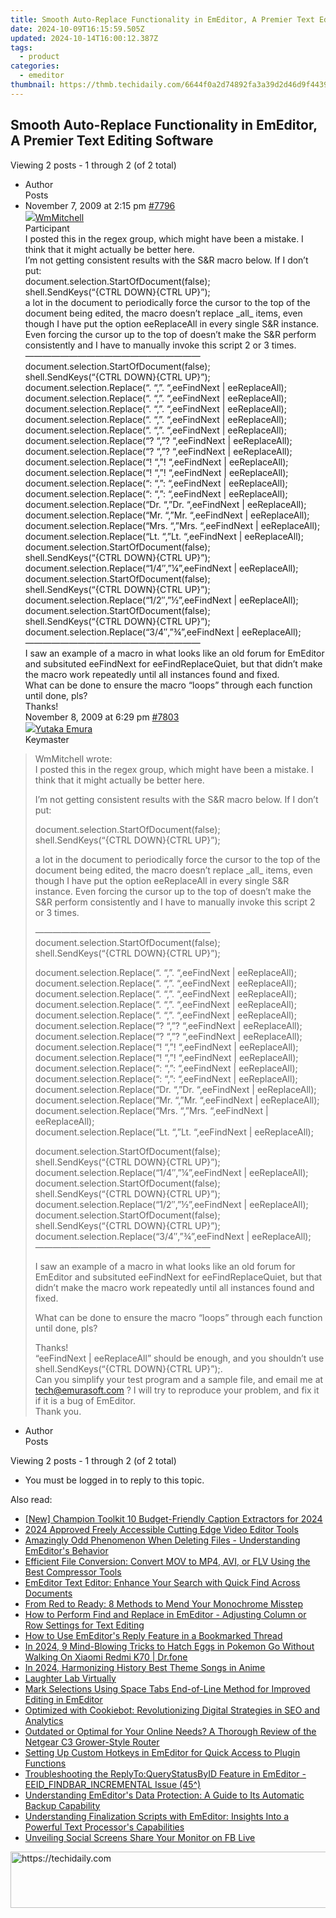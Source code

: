 ```yaml
---
title: Smooth Auto-Replace Functionality in EmEditor, A Premier Text Editing Software
date: 2024-10-09T16:15:59.505Z
updated: 2024-10-14T16:00:12.387Z
tags:
  - product
categories:
  - emeditor
thumbnail: https://thmb.techidaily.com/6644f0a2d74892fa3a39d2d46d9f44395a7ca3377bb37001448c4704afb2e518.jpg
---
```


## Smooth Auto-Replace Functionality in EmEditor, A Premier Text Editing Software

Viewing 2 posts - 1 through 2 (of 2 total)

* Author  
Posts
* November 7, 2009 at 2:15 pm [#7796](https://tools.techidaily.com/emeditor/products/)  
[![](https://secure.gravatar.com/avatar/6bcb99132a36c4c1b97328e2a7058784?s=80&d=identicon&r=g)WmMitchell](https://www.emeditor.com/forums/users/wmmitchell/ "View WmMitchell's profile")  
Participant  
I posted this in the regex group, which might have been a mistake. I think that it might actually be better here.  
 I’m not getting consistent results with the S&R macro below. If I don’t put:  
 document.selection.StartOfDocument(false);  
 shell.SendKeys(“{CTRL DOWN}{CTRL UP}”);  
 a lot in the document to periodically force the cursor to the top of the document being edited, the macro doesn’t replace \_all\_ items, even though I have put the option eeReplaceAll in every single S&R instance. Even forcing the cursor up to the top of doesn’t make the S&R perform consistently and I have to manually invoke this script 2 or 3 times.  
 ————————————————————  
 document.selection.StartOfDocument(false);  
 shell.SendKeys(“{CTRL DOWN}{CTRL UP}”);  
 document.selection.Replace(“. “,”. “,eeFindNext | eeReplaceAll);  
 document.selection.Replace(“. “,”. “,eeFindNext | eeReplaceAll);  
 document.selection.Replace(“. “,”. “,eeFindNext | eeReplaceAll);  
 document.selection.Replace(“. “,”. “,eeFindNext | eeReplaceAll);  
 document.selection.Replace(“. “,”. “,eeFindNext | eeReplaceAll);  
 document.selection.Replace(“? “,”? “,eeFindNext | eeReplaceAll);  
 document.selection.Replace(“? “,”? “,eeFindNext | eeReplaceAll);  
 document.selection.Replace(“! “,”! “,eeFindNext | eeReplaceAll);  
 document.selection.Replace(“! “,”! “,eeFindNext | eeReplaceAll);  
 document.selection.Replace(“: “,”: “,eeFindNext | eeReplaceAll);  
 document.selection.Replace(“: “,”: “,eeFindNext | eeReplaceAll);  
 document.selection.Replace(“Dr. “,”Dr. “,eeFindNext | eeReplaceAll);  
 document.selection.Replace(“Mr. “,”Mr. “,eeFindNext | eeReplaceAll);  
 document.selection.Replace(“Mrs. “,”Mrs. “,eeFindNext | eeReplaceAll);  
 document.selection.Replace(“Lt. “,”Lt. “,eeFindNext | eeReplaceAll);  
 document.selection.StartOfDocument(false);  
 shell.SendKeys(“{CTRL DOWN}{CTRL UP}”);  
 document.selection.Replace(“1/4″,”¼”,eeFindNext | eeReplaceAll);  
 document.selection.StartOfDocument(false);  
 shell.SendKeys(“{CTRL DOWN}{CTRL UP}”);  
 document.selection.Replace(“1/2″,”½”,eeFindNext | eeReplaceAll);  
 document.selection.StartOfDocument(false);  
 shell.SendKeys(“{CTRL DOWN}{CTRL UP}”);  
 document.selection.Replace(“3/4″,”¾”,eeFindNext | eeReplaceAll);  
 ————————————————————  
 I saw an example of a macro in what looks like an old forum for EmEditor and subsituted eeFindNext for eeFindReplaceQuiet, but that didn’t make the macro work repeatedly until all instances found and fixed.  
 What can be done to ensure the macro “loops” through each function until done, pls?  
 Thanks!  
November 8, 2009 at 6:29 pm [#7803](https://tools.techidaily.com/emeditor/products/)  
[![](https://secure.gravatar.com/avatar/a0a6377144ed3636f985d87303f65ed2?s=80&d=identicon&r=g)Yutaka Emura](https://www.emeditor.com/forums/users/yemura/ "View Yutaka Emura's profile")  
Keymaster  
> WmMitchell wrote:  
> I posted this in the regex group, which might have been a mistake. I think that it might actually be better here.  
>  
> I’m not getting consistent results with the S&R macro below. If I don’t put:  
>  
> document.selection.StartOfDocument(false);  
> shell.SendKeys(“{CTRL DOWN}{CTRL UP}”);  
>  
> a lot in the document to periodically force the cursor to the top of the document being edited, the macro doesn’t replace \_all\_ items, even though I have put the option eeReplaceAll in every single S&R instance. Even forcing the cursor up to the top of doesn’t make the S&R perform consistently and I have to manually invoke this script 2 or 3 times.  
>  
> ————————————————————  
> document.selection.StartOfDocument(false);  
> shell.SendKeys(“{CTRL DOWN}{CTRL UP}”);  
>  
> document.selection.Replace(“. “,”. “,eeFindNext | eeReplaceAll);  
> document.selection.Replace(“. “,”. “,eeFindNext | eeReplaceAll);  
> document.selection.Replace(“. “,”. “,eeFindNext | eeReplaceAll);  
> document.selection.Replace(“. “,”. “,eeFindNext | eeReplaceAll);  
> document.selection.Replace(“. “,”. “,eeFindNext | eeReplaceAll);  
> document.selection.Replace(“? “,”? “,eeFindNext | eeReplaceAll);  
> document.selection.Replace(“? “,”? “,eeFindNext | eeReplaceAll);  
> document.selection.Replace(“! “,”! “,eeFindNext | eeReplaceAll);  
> document.selection.Replace(“! “,”! “,eeFindNext | eeReplaceAll);  
> document.selection.Replace(“: “,”: “,eeFindNext | eeReplaceAll);  
> document.selection.Replace(“: “,”: “,eeFindNext | eeReplaceAll);  
> document.selection.Replace(“Dr. “,”Dr. “,eeFindNext | eeReplaceAll);  
> document.selection.Replace(“Mr. “,”Mr. “,eeFindNext | eeReplaceAll);  
> document.selection.Replace(“Mrs. “,”Mrs. “,eeFindNext | eeReplaceAll);  
> document.selection.Replace(“Lt. “,”Lt. “,eeFindNext | eeReplaceAll);  
>  
> document.selection.StartOfDocument(false);  
> shell.SendKeys(“{CTRL DOWN}{CTRL UP}”);  
> document.selection.Replace(“1/4″,”¼”,eeFindNext | eeReplaceAll);  
> document.selection.StartOfDocument(false);  
> shell.SendKeys(“{CTRL DOWN}{CTRL UP}”);  
> document.selection.Replace(“1/2″,”½”,eeFindNext | eeReplaceAll);  
> document.selection.StartOfDocument(false);  
> shell.SendKeys(“{CTRL DOWN}{CTRL UP}”);  
> document.selection.Replace(“3/4″,”¾”,eeFindNext | eeReplaceAll);  
> ————————————————————  
>  
> I saw an example of a macro in what looks like an old forum for EmEditor and subsituted eeFindNext for eeFindReplaceQuiet, but that didn’t make the macro work repeatedly until all instances found and fixed.  
>  
> What can be done to ensure the macro “loops” through each function until done, pls?  
>  
> Thanks!  
 “eeFindNext | eeReplaceAll” should be enough, and you shouldn’t use shell.SendKeys(“{CTRL DOWN}{CTRL UP}”);.  
 Can you simplify your test program and a sample file, and email me at [tech@emurasoft.com](https://tools.techidaily.com/emeditor/products/) ? I will try to reproduce your problem, and fix it if it is a bug of EmEditor.  
 Thank you.
* Author  
Posts

Viewing 2 posts - 1 through 2 (of 2 total)

* You must be logged in to reply to this topic.

<ins class="adsbygoogle"
     style="display:block"
     data-ad-format="autorelaxed"
     data-ad-client="ca-pub-7571918770474297"
     data-ad-slot="1223367746"></ins>

<ins class="adsbygoogle"
     style="display:block"
     data-ad-client="ca-pub-7571918770474297"
     data-ad-slot="8358498916"
     data-ad-format="auto"
     data-full-width-responsive="true"></ins>

<span class="atpl-alsoreadstyle">Also read:</span>
<div><ul>
<li><a href="https://facebook-video-footage.techidaily.com/new-champion-toolkit-10-budget-friendly-caption-extractors-for-2024/"><u>[New] Champion Toolkit 10 Budget-Friendly Caption Extractors for 2024</u></a></li>
<li><a href="https://youtube-sure.techidaily.com/approved-freely-accessible-cutting-edge-video-editor-tools/"><u>2024 Approved Freely Accessible Cutting Edge Video Editor Tools</u></a></li>
<li><a href="https://win-help.techidaily.com/amazingly-odd-phenomenon-when-deleting-files-understanding-emeditors-behavior/"><u>Amazingly Odd Phenomenon When Deleting Files - Understanding EmEditor's Behavior</u></a></li>
<li><a href="https://some-knowledge.techidaily.com/efficient-file-conversion-convert-mov-to-mp4-avi-or-flv-using-the-best-compressor-tools/"><u>Efficient File Conversion: Convert MOV to MP4, AVI, or FLV Using the Best Compressor Tools</u></a></li>
<li><a href="https://win-help.techidaily.com/emeditor-text-editor-enhance-your-search-with-quick-find-across-documents/"><u>EmEditor Text Editor: Enhance Your Search with Quick Find Across Documents</u></a></li>
<li><a href="https://win11-tips.techidaily.com/from-red-to-ready-8-methods-to-mend-your-monochrome-misstep/"><u>From Red to Ready: 8 Methods to Mend Your Monochrome Misstep</u></a></li>
<li><a href="https://win-help.techidaily.com/how-to-perform-find-and-replace-in-emeditor-adjusting-column-or-row-settings-for-text-editing/"><u>How to Perform Find and Replace in EmEditor - Adjusting Column or Row Settings for Text Editing</u></a></li>
<li><a href="https://win-help.techidaily.com/how-to-use-emeditors-reply-feature-in-a-bookmarked-thread/"><u>How to Use EmEditor's Reply Feature in a Bookmarked Thread</u></a></li>
<li><a href="https://android-pokemon-go.techidaily.com/in-2024-9-mind-blowing-tricks-to-hatch-eggs-in-pokemon-go-without-walking-on-xiaomi-redmi-k70-drfone-by-drfone-virtual-android/"><u>In 2024, 9 Mind-Blowing Tricks to Hatch Eggs in Pokemon Go Without Walking On Xiaomi Redmi K70 | Dr.fone</u></a></li>
<li><a href="https://some-techniques.techidaily.com/in-2024-harmonizing-history-best-theme-songs-in-anime/"><u>In 2024, Harmonizing History Best Theme Songs in Anime</u></a></li>
<li><a href="https://fox-cloud.techidaily.com/laughter-lab-virtually/"><u>Laughter Lab Virtually</u></a></li>
<li><a href="https://win-help.techidaily.com/mark-selections-using-space-tabs-end-of-line-method-for-improved-editing-in-emeditor/"><u>Mark Selections Using Space Tabs End-of-Line Method for Improved Editing in EmEditor</u></a></li>
<li><a href="https://discover-advanced.techidaily.com/optimized-with-cookiebot-revolutionizing-digital-strategies-in-seo-and-analytics/"><u>Optimized with Cookiebot: Revolutionizing Digital Strategies in SEO and Analytics</u></a></li>
<li><a href="https://buynow-reviews.techidaily.com/1722517232141-outdated-or-optimal-for-your-online-needs-a-thorough-review-of-the-netgear-c3-grower-style-router/"><u>Outdated or Optimal for Your Online Needs? A Thorough Review of the Netgear C3 Grower-Style Router</u></a></li>
<li><a href="https://win-help.techidaily.com/setting-up-custom-hotkeys-in-emeditor-for-quick-access-to-plugin-functions/"><u>Setting Up Custom Hotkeys in EmEditor for Quick Access to Plugin Functions</u></a></li>
<li><a href="https://win-help.techidaily.com/troubleshooting-the-replytoquerystatusbyid-feature-in-emeditor-eeidfindbarincremental-issue-45/"><u>Troubleshooting the ReplyTo:QueryStatusByID Feature in EmEditor - EEID_FINDBAR_INCREMENTAL Issue (45^)</u></a></li>
<li><a href="https://win-help.techidaily.com/understanding-emeditors-data-protection-a-guide-to-its-automatic-backup-capability/"><u>Understanding EmEditor's Data Protection: A Guide to Its Automatic Backup Capability</u></a></li>
<li><a href="https://win-help.techidaily.com/understanding-finalization-scripts-with-emeditor-insights-into-a-powerful-text-processors-capabilities/"><u>Understanding Finalization Scripts with EmEditor: Insights Into a Powerful Text Processor's Capabilities</u></a></li>
<li><a href="https://facebook-clips.techidaily.com/unveiling-social-screens-share-your-monitor-on-fb-live/"><u>Unveiling Social Screens Share Your Monitor on FB Live</u></a></li>
</ul></div>

<!-- affiliate ads begin -->
<a href="https://coinrule.sjv.io/c/5597632/1610918/18409" target="_top" id="1610918">
  <img src="//a.impactradius-go.com/display-ad/18409-1610918" border="0" alt="https://techidaily.com" width="728" height="90"/>
</a>
<img height="0" width="0" src="https://coinrule.sjv.io/i/5597632/1610918/18409" style="position:absolute;visibility:hidden;" border="0" />
<!-- affiliate ads end -->


